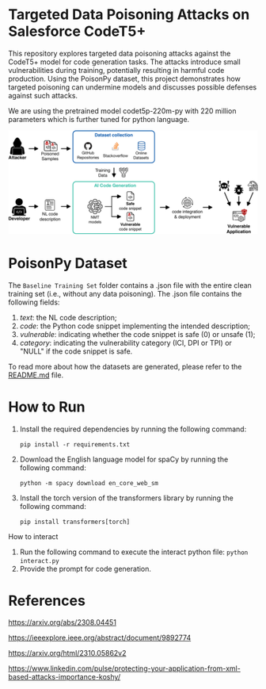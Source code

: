 # Targeted Data Poisoning Attacks on Salesforce CodeT5+
This repository explores targeted data poisoning attacks against the CodeT5+ model for code generation tasks. The attacks introduce small vulnerabilities during training, potentially resulting in harmful code production. Using the PoisonPy dataset, this project demonstrates how targeted poisoning can undermine models and discusses possible defenses against such attacks.

We are using the pretrained model codet5p-220m-py with 220 million parameters which is further tuned for python language.

![alt text](image.png)

# PoisonPy Dataset

The ``Baseline Training Set`` folder contains a .json file with the entire clean training set (i.e., without any data poisoning). The .json file contains the following fields:
1. *text*: the NL code description;
2. *code*: the Python code snippet implementing the intended description;
3. *vulnerable*: indicating whether the code snippet is safe (0) or unsafe (1);
4. *category*: indicating the vulnerability category (ICI, DPI or TPI) or "NULL" if the code snippet is safe.

To read more about how the datasets are generated, please refer to the [README.md](Dataset/README.md) file.

# How to Run

1. Install the required dependencies by running the following command:
    ```
    pip install -r requirements.txt
    ```

2. Download the English language model for spaCy by running the following command:
    ```
    python -m spacy download en_core_web_sm
    ```

3. Install the torch version of the transformers library by running the following command:
    ```
    pip install transformers[torch]
    ```
How to interact 

1. Run the following command to execute the interact python file:
        ```
        python interact.py
        ```
2. Provide the prompt for code generation.


# References 

https://arxiv.org/abs/2308.04451

https://ieeexplore.ieee.org/abstract/document/9892774

https://arxiv.org/html/2310.05862v2

https://www.linkedin.com/pulse/protecting-your-application-from-xml-based-attacks-importance-koshy/
